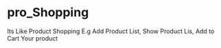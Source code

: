 # pro_Shopping
Its Like Product Shopping E.g Add Product List, Show Product Lis, Add to Cart Your product
